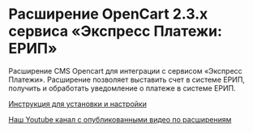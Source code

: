 ﻿# Расширение OpenCart 2.3.x  сервиса «Экспресс Платежи: ЕРИП»
Расширение CMS Opencart для интеграции с сервисом «Экспресс Платежи». Расширение позволяет выставить счет в системе ЕРИП, получить и обработать уведомление о платеже в системе ЕРИП.
 
 <a href="https://express-pay.by/extensions/opencart-2-3-x/erip">Инструкция для установки и настройки</a>
 
 <a href="https://www.youtube.com/c/express-pay-by">Наш Youtube канал с опубликованными видео по расширениям</a>
